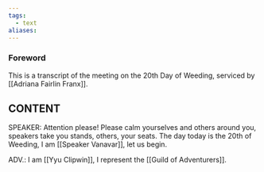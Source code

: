```yaml
---
tags:
  - text
aliases:
---
```


### Foreword
This is a transcript of the meeting on the 20th Day of Weeding, serviced by [[Adriana Fairlin Franx]].

## CONTENT

SPEAKER: Attention please! Please calm yourselves and others around you, speakers take you stands, others, your seats. The day today is the 20th of Weeding, I am [[Speaker Vanavar]], let us begin.

ADV.: I am [[Yyu Clipwin]], I represent the [[Guild of Adventurers]].




